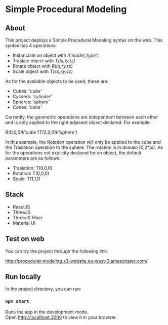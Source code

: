 # Simple Procedural Modeling

## About

This project deploys a Simple Procedural Modeling syntax on the web. This syntax has 4 operations:

- Instanciate an object with *I('model_type')*
- Traslate object with *T(tx,ty,tz)*
- Rotate object with *R(rx,ry,rz)*
- Scale object with *T(sx,sy,sz)*

As for the available objects to be used, these are:
 - Cubes: *'cube'*
 - Cyliders: *'cylinder'*
 - Spheres: *'sphere'*
 - Cones: *'cone'*

Currently, the geometric operations are independent between each other and is only applied to the right adjacent object declared. For example:

*R(0,0,0)I('cube')T(2,0,0)I('sphere')*

In this example, the Rotation operation will only be applied to the cube and the Traslation operation to the sphere. The rotation is in domain [0,2*pi]. As for the operations not explicity declared for an object, the default parameters are as follows:

- Traslation: T(0,0,0)
- Rotation: T(0,0,0)
- Scale: T(1,1,1)

## Stack

- ReactJS
- ThreeJS
- ThreeJS Fiber
- Material UI

## Test on web

You can try the project through the following link:

http://procedural-modeling.s3-website.eu-west-3.amazonaws.com/

## Run locally

In the project directory, you can run:

### `npm start`

Runs the app in the development mode.\
Open [http://localhost:3000](http://localhost:3000) to view it in your browser.

